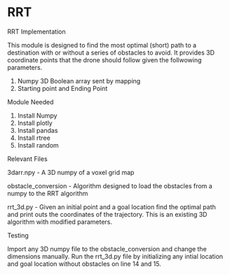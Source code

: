 # RRT

RRT Implementation 

This module is designed to find the most optimal (short) path to a destination  with or without a series of obstacles to avoid. It provides 3D coordinate points that the drone should follow given the follwowing parameters. 

1. Numpy 3D Boolean array sent by mapping
2. Starting point and Ending Point

Module Needed

1. Install Numpy
2. Install plotly
3. Install pandas
4. Install rtree
5. Install random

Relevant Files 

3darr.npy - A 3D numpy of a voxel grid map

obstacle_conversion - Algorithm designed to load the obstacles from a numpy to the RRT algorithm

rrt_3d.py - Given an initial point and a goal location find the optimal path and print outs the coordinates of the trajectory. This is an existing 3D algorithm with modified parameters. 

Testing 

Import any 3D numpy file to the obstacle_conversion and change the dimensions manually. Run the rrt_3d.py file by initializing any intial location and goal location without obstacles on line 14 and 15.
